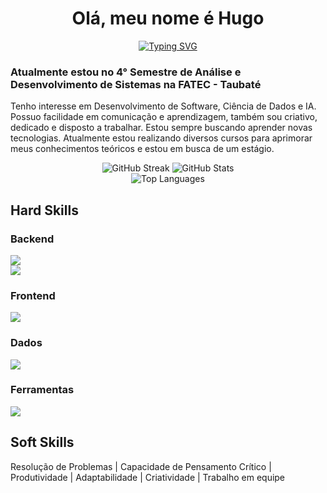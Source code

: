 <h1 align="center">Olá, meu nome é Hugo</h1>

<p align="center">
 <a href="https://git.io/typing-svg"><img src="https://readme-typing-svg.herokuapp.com?font=Fira+Code&duration=6000&pause=1000&center=true&vCenter=true&width=435&lines=Full+Stack+Developer" alt="Typing SVG" /></a>
</p>


### Atualmente estou no 4° Semestre de Análise e Desenvolvimento de Sistemas na FATEC - Taubaté

Tenho interesse em Desenvolvimento de Software, Ciência de Dados e IA. Possuo facilidade em comunicação e aprendizagem, também sou criativo, dedicado e disposto 
a trabalhar. Estou sempre buscando aprender novas tecnologias. Atualmente estou realizando diversos cursos para aprimorar meus conhecimentos teóricos e estou em busca de um estágio.

<div align="center">
  <img src="https://streak-stats.demolab.com?user=HugoBorrego&theme=dark&border_radius=10&count_private=true" alt="GitHub Streak" />
  <img src="https://github-readme-stats.vercel.app/api?username=HugoBorrego&show_icons=true&theme=dark&border_radius=10&count_private=true" alt="GitHub Stats" />
</div>
<div align="center">
  <img src="https://github-readme-stats.vercel.app/api/top-langs?username=HugoBorrego&layout=compact&theme=dark&border_radius=10&langs_count=8" alt="Top Languages" />
</div>

## Hard Skills
### Backend
<div>
  <img src="https://skillicons.dev/icons?i=py,java,cs,javascript,c,cpp" /><br>
  <img src="https://skillicons.dev/icons?i=spring,dotnet,nodejs" /><br>
</div>

### Frontend
<div>
  <img src="https://skillicons.dev/icons?i=html,css,react,vite" />
</div>

### Dados
<div>
  <img src="https://skillicons.dev/icons?i=mysql,postgresql" /><br>
</div>

### Ferramentas
<div>
  <img src="https://skillicons.dev/icons?i=vscode,figma,git,github" /><br>
</div>

## Soft Skills
Resolução de Problemas | Capacidade de Pensamento Crítico | Produtividade | Adaptabilidade | Criatividade | Trabalho em equipe
